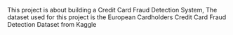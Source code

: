 This project is about building a Credit Card Fraud Detection System, The dataset used for this project is the European Cardholders Credit Card Fraud Detection Dataset from Kaggle
